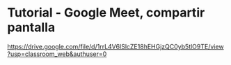# Tutorial - Google Meet, compartir pantalla

https://drive.google.com/file/d/1rrL4V6lSlcZE18hEHGjzQC0yb5tlO9TE/view?usp=classroom_web&authuser=0